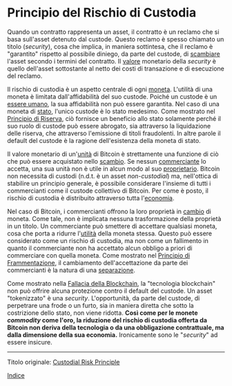 # Principio del Rischio di Custodia



Quando un contratto rappresenta un asset, il contratto è un reclamo che si basa sull'asset detenuto dal custode. Questo reclamo è spesso chiamato un titolo (_security_), cosa che implica, in maniera sottintesa, che il reclamo è "garantito" rispetto al possibile diniego, da parte del custode, di [scambiare](ch101-glossary.md#scambio) l'asset secondo i termini del contratto. Il [valore](ch101-glossary.md#valore) monetario della _security_ è quello dell'asset sottostante al netto dei costi di transazione e di esecuzione del reclamo.

Il rischio di custodia è un aspetto centrale di ogni [moneta](ch005-money-taxonomy.md). L'utilità di una moneta è limitata dall'affidabilità del suo custode. Poiché un custode è un [essere umano](ch101-glossary.md#persona), la sua affidabilità non può essere garantita. Nel caso di una moneta di [stato](ch101-glossary.md#stato), l'unico custode è lo stato medesimo. Come mostrato nel [Principio di Riserva](ch017-reservation-priciple.md), ciò fornisce un beneficio allo stato solamente perché il suo ruolo di custode può essere abrogato, sia attraverso la liquidazione delle riserva, che attraverso l'emissione di titoli fraudolenti. In altre parole il default del custode è la ragione dell'esistenza della moneta di stato.

Il valore monetario di un'[unità](ch101-glossary.md#unità) di Bitcoin è strettamente una funzione di ciò che può essere acquistato nello [scambio](ch101-glossary.md#scambio). Se nessun [commerciante](ch101-glossary.md#commerciante) lo accetta, una sua unità non è utile in alcun modo al suo [proprietario](ch101-glossary.md#proprietario). Bitcoin non necessita di custodi (n.d.t. è un asset _non-custodial_) ma, nell'ottica di stabilire un principio generale, è possibile considerare l'insieme di tutti i commercianti come il custode collettivo di Bitcoin. Per come è posto, il rischio di custodia è distribuito attraverso tutta l'[economia](ch101-glossary.md#economia). 

Nel caso di Bitcoin, i commercianti offrono la loro proprietà in [cambio](ch101-glossary.md#scambio-di-unità) di moneta. Come tale, non è implicata nessuna trasformazione della proprietà in un titolo. Un commerciante può smettere di accettare qualsiasi moneta, cosa che porta a ridurre l'[utilità](ch101-glossary.md#utilità) della moneta stessa. Questo può essere considerato come un rischio di custodia, ma non come un fallimento in quanto il commerciante non ha accettato alcun obbligo a priori di commerciare con quella moneta. Come mostrato nel [Principio di Frammentazione](ch021-fragmentation-principle.md), il cambiamento dell'accettazione da parte dei commercianti è la natura di una [separazione](ch101-glossary.md#separazione-split).

Come mostrato nella [Fallacia della Blockchain](ch071-proof-of-ownership-fallacy.md), la "tecnologia blockchain" non può offrire alcuna protezione contro il default del custode. Un asset "tokenizzato" è una _security_. L'opportunità, da parte del custode, di perpetrare una frode o un furto, sia in maniera diretta che sotto la costrizione dello stato, non viene ridotta. **Così come per le monete _commodity_ come l'oro, la riduzione del rischio di custodia offerta da Bitcoin non deriva della tecnologia o da una obbligazione contrattuale, ma dalla dimensione della sua economia.** Ironicamente sono le "_security_" ad essere insicure.

---

Titolo originale: [Custodial Risk Principle](https://github.com/libbitcoin/libbitcoin-system/wiki/Custodial-Risk-Principle)

[Indice](/README.md)
